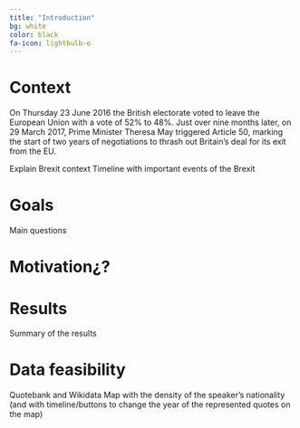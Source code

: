 ```yaml
---
title: "Introduction"
bg: white
color: black
fa-icon: lightbulb-o
---
```

# Context

On Thursday 23 June 2016 the British electorate voted to leave the European Union with a vote of 52% to 48%. Just over nine months later, on 29 March 2017, Prime Minister Theresa May triggered Article 50, marking the start of two years of negotiations to thrash out Britain’s deal for its exit from the EU. 

Explain Brexit context
Timeline with important events of the Brexit
# Goals
Main questions
# Motivation¿?
# Results
Summary of the results
# Data feasibility
Quotebank and Wikidata
Map with the density of the speaker’s nationality (and with timeline/buttons to change the year of the represented quotes on the map)


